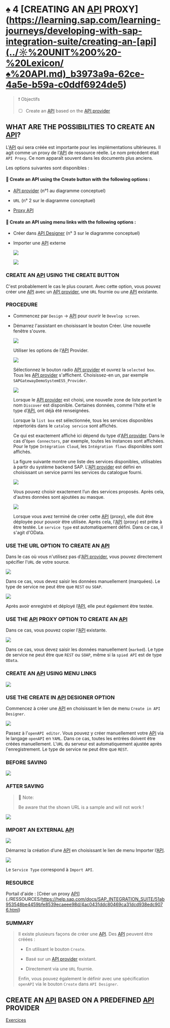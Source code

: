 # ♠ 4 [CREATING AN [API](../☼%20UNIT%200%20-%20Lexicon/♠%20API.md) PROXY](<https://learning.sap.com/learning-journeys/developing-with-sap-integration-suite/creating-an-[api](../☼%20UNIT%200%20-%20Lexicon/♠%20API.md)_b3973a9a-62ce-4a5e-b59a-c0ddf6924de5>)

> :exclamation: Objectifs
>
> - [ ] Create an [API](../☼%20UNIT%200%20-%20Lexicon/♠%20API.md) based on the [API provider](../☼%20UNIT%200%20-%20Lexicon/♠%20API%20Provider.md)

## WHAT ARE THE POSSIBILITIES TO CREATE AN [API](../☼%20UNIT%200%20-%20Lexicon/♠%20API.md)?

L'[API](../☼%20UNIT%200%20-%20Lexicon/♠%20API.md) qui sera créée est importante pour les implémentations ultérieures. Il agit comme un proxy de l'[API](../☼%20UNIT%200%20-%20Lexicon/♠%20API.md) de ressource réelle. Le nom précédent était `API Proxy`. Ce nom apparaît souvent dans les documents plus anciens.

Les options suivantes sont disponibles :

#### :small_red_triangle_down: Create an API using the Create button with the following options :

- [API provider](../☼%20UNIT%200%20-%20Lexicon/♠%20API%20Provider.md) (n°1 au diagramme conceptuel)

- `URL` (n° 2 sur le diagramme conceptuel)

- [Proxy API]()

#### :small_red_triangle_down: Create an API using menu links with the following options :

- Créer dans [API Designer]() (n° 3 sur le diagramme conceptuel)

- Importer une [API](../☼%20UNIT%200%20-%20Lexicon/♠%20API.md) externe

  ![](./RESSOURCES/CLD900_20_U3L4_001.png)

  ![](./RESSOURCES/CLD900_20_U3L4_002.png)

### CREATE AN [API](../☼%20UNIT%200%20-%20Lexicon/♠%20API.md) USING THE CREATE BUTTON

C'est probablement le cas le plus courant. Avec cette option, vous pouvez créer une [API](../☼%20UNIT%200%20-%20Lexicon/♠%20API.md) avec un [API provider](../☼%20UNIT%200%20-%20Lexicon/♠%20API%20Provider.md), une `URL` fournie ou une [API](../☼%20UNIT%200%20-%20Lexicon/♠%20API.md) existante.

### PROCEDURE

- Commencez par `Design` → [API](../☼%20UNIT%200%20-%20Lexicon/♠%20API.md) pour ouvrir le `Develop screen`.

- Démarrez l'assistant en choisissant le bouton Créer. Une nouvelle fenêtre s'ouvre.

  ![](./RESSOURCES/CLD900_U3_L4_02.png)

  Utiliser les options de l'[API](../☼%20UNIT%200%20-%20Lexicon/♠%20API.md) Provider.

  ![](./RESSOURCES/CLD900_20_U3L4_005.png)

  Sélectionnez le bouton radio [API provider](../☼%20UNIT%200%20-%20Lexicon/♠%20API%20Provider.md) et ouvrez la `selected box`. Tous les [API provider](../☼%20UNIT%200%20-%20Lexicon/♠%20API%20Provider.md) s'affichent. Choisissez-en un, par exemple `SAPGatewayDemoSystemES5_Provider`.

  ![](./RESSOURCES/CLD900_20_U3L4_006_scr.png)

  Lorsque le [API provider](../☼%20UNIT%200%20-%20Lexicon/♠%20API%20Provider.md) est choisi, une nouvelle zone de liste portant le nom `Discover` est disponible. Certaines données, comme l'hôte et le type d'[API](../☼%20UNIT%200%20-%20Lexicon/♠%20API.md), ont déjà été renseignées.

  Lorsque la `list box` est sélectionnée, tous les services disponibles répertoriés dans le `catalog service` sont affichés.

  Ce qui est exactement affiché ici dépend du type d'[API provider](../☼%20UNIT%200%20-%20Lexicon/♠%20API%20Provider.md). Dans le cas d'`Open Connectors`, par exemple, toutes les instances sont affichées. Pour le type `Intégration Cloud`, les `Intégration flows` disponibles sont affichés.

  La figure suivante montre une liste des services disponibles, utilisables à partir du système backend SAP. L'[API provider](../☼%20UNIT%200%20-%20Lexicon/♠%20API%20Provider.md) est défini en choisissant un service parmi les services du catalogue fourni.

  ![](./RESSOURCES/CLD900_20_U3L4_007_scr.png)

  Vous pouvez choisir exactement l’un des services proposés. Après cela, d'autres données sont ajoutées au masque.

  ![](./RESSOURCES/CLD900_20_U3L4_008_scr.png)

  Lorsque vous avez terminé de créer cette [API](../☼%20UNIT%200%20-%20Lexicon/♠%20API.md) (proxy), elle doit être déployée pour pouvoir être utilisée. Après cela, l'[API](../☼%20UNIT%200%20-%20Lexicon/♠%20API.md) (proxy) est prête à être testée. Le `service type` est automatiquement défini. Dans ce cas, il s'agit d'OData.

### USE THE URL OPTION TO CREATE AN [API](../☼%20UNIT%200%20-%20Lexicon/♠%20API.md)

Dans le cas où vous n'utilisez pas d'[API provider](../☼%20UNIT%200%20-%20Lexicon/♠%20API%20Provider.md), vous pouvez directement spécifier l'`URL` de votre source.

![](./RESSOURCES/CLD900_20_U3L4_009.png)

Dans ce cas, vous devez saisir les données manuellement (marquées). Le type de service ne peut être que `REST` ou `SOAP`.

![](./RESSOURCES/CLD900_20_U3L4_010_scr.png)

Après avoir enregistré et déployé l’[API](../☼%20UNIT%200%20-%20Lexicon/♠%20API.md), elle peut également être testée.

### USE THE [API](../☼%20UNIT%200%20-%20Lexicon/♠%20API.md) PROXY OPTION TO CREATE AN [API](../☼%20UNIT%200%20-%20Lexicon/♠%20API.md)

Dans ce cas, vous pouvez copier l'[API](../☼%20UNIT%200%20-%20Lexicon/♠%20API.md) existante.

![](./RESSOURCES/CLD900_20_U3L4_011_scr.png)

Dans ce cas, vous devez saisir les données manuellement (`marked`). Le type de service ne peut être que `REST` ou `SOAP`, même si la `spied API` est de type `OData`.

### CREATE AN [API](../☼%20UNIT%200%20-%20Lexicon/♠%20API.md) USING MENU LINKS

![](./RESSOURCES/CLD900_20_U3L4_012.png)

### USE THE CREATE IN [API](../☼%20UNIT%200%20-%20Lexicon/♠%20API.md) DESIGNER OPTION

Commencez à créer une [API](../☼%20UNIT%200%20-%20Lexicon/♠%20API.md) en choisissant le lien de menu `Create in API Designer`.

![](./RESSOURCES/CLD900_20_U3L4_013_scr.png)

Passez à l'`openAPI editor`. Vous pouvez y créer manuellement votre [API](../☼%20UNIT%200%20-%20Lexicon/♠%20API.md) via le langage `openAPI` en `YAML`. Dans ce cas, toutes les entrées doivent être créées manuellement. L'`URL` du serveur est automatiquement ajustée après l'enregistrement. Le type de service ne peut être que `REST`.

### BEFORE SAVING

![](./RESSOURCES/CLD900_20_U3L4_014_scr.png)

### AFTER SAVING

> :pushpin: Note:
>
> Be aware that the shown URL is a sample and will not work !

![](./RESSOURCES/CLD900_20_U3L4_015_scr.png)

### IMPORT AN EXTERNAL [API](../☼%20UNIT%200%20-%20Lexicon/♠%20API.md)

![](./RESSOURCES/CLD900_20_U3L4_016.png)

Démarrez la création d’une [API](../☼%20UNIT%200%20-%20Lexicon/♠%20API.md) en choisissant le lien de menu Importer l’[API](../☼%20UNIT%200%20-%20Lexicon/♠%20API.md).

![](./RESSOURCES/CLD900_20_U3L4_017_scr.png)

Le `Service Type` correspond à `Import API`.

### RESOURCE

Portail d'aide : [Créer un proxy [API](../☼%20UNIT%200%20-%20Lexicon/♠%20API.md)](./RESSOURCES/https://help.sap.com/docs/SAP_INTEGRATION_SUITE/51ab953548be4459bfe8539ecaeee98d/4ac0431ddc80469ca31dcd938edc9076.html)

### SUMMARY

> Il existe plusieurs façons de créer une [API](../☼%20UNIT%200%20-%20Lexicon/♠%20API.md). Des [API](../☼%20UNIT%200%20-%20Lexicon/♠%20API.md) peuvent être créées :
>
> - En utilisant le bouton `Create`.
>
> - Basé sur un [API provider](../☼%20UNIT%200%20-%20Lexicon/♠%20API%20Provider.md) existant.
>
> - Directement via une `URL` fournie.
>
> Enfin, vous pouvez également le définir avec une spécification `openAPI` via le bouton `Create` dans `API Designer`.

## CREATE AN [API](../☼%20UNIT%200%20-%20Lexicon/♠%20API.md) BASED ON A PREDEFINED [API](../☼%20UNIT%200%20-%20Lexicon/♠%20API.md) PROVIDER

[Exercices](<https://learning.sap.com/learning-journeys/developing-with-sap-integration-suite/creating-an-[api](../☼%20UNIT%200%20-%20Lexicon/♠%20API.md)_b3973a9a-62ce-4a5e-b59a-c0ddf6924de5>)
